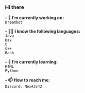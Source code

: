 ### Hi there

**- 🔭 I’m currently working on: <br/>**
      ```Dreambot```

**- 👨‍💻 I know the following languages: <br/>**
      ```Java``` <br/>
      ```Dax``` <br/>
      ```C``` <br/> 
      ```C++``` <br/> 
      ```Bash``` <br/>
   
**- 🌱 I’m currently learning: <br/>**
      ```HTML``` <br/>
      ```Python``` <br/>

**- 📫 How to reach me: <br/>**
      ```Discord: Nex#3542```
